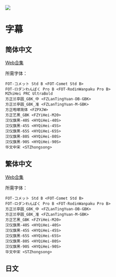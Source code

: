 ![](Eizouken_poster.png)

# 字幕

## 简体中文

[Web合集](https://github.com/Nekomoekissaten-SUB/Nekomoekissaten-MIR-Subs/raw/master/Eizouken_ni_wa_Te_wo_Dasu_na!/Eizouken_Web_CHS.7z)

所需字体：
```
FOT-コメット Std B <FOT-Comet Std B>
FOT-ロダンわんぱく Pro B <FOT-RodinWanpaku Pro B>
MZhiHei PRC UltraBold
方正兰亭圆_GBK_中 <FZLanTingYuan-DB-GBK>
方正兰亭圆_GBK_准 <FZLanTingYuan-M-GBK>
方正咆哮简体 <FZPXJW>
方正艺黑_GBK <FZYiHei-M20>
汉仪旗黑-40S <HYQiHei-40S>
汉仪旗黑-45S <HYQiHei-45S>
汉仪旗黑-65S <HYQiHei-65S>
汉仪旗黑-80S <HYQiHei-80S>
汉仪旗黑-90S <HYQiHei-90S>
华文中宋 <STZhongsong>
```

## 繁体中文

[Web合集](https://github.com/Nekomoekissaten-SUB/Nekomoekissaten-MIR-Subs/raw/master/Eizouken_ni_wa_Te_wo_Dasu_na!/Eizouken_Web_CHT.7z)

所需字体：
```
FOT-コメット Std B <FOT-Comet Std B>
FOT-ロダンわんぱく Pro B <FOT-RodinWanpaku Pro B>
方正兰亭圆_GBK_中 <FZLanTingYuan-DB-GBK>
方正兰亭圆_GBK_准 <FZLanTingYuan-M-GBK>
方正艺黑_GBK <FZYiHei-M20>
汉仪旗黑-40S <HYQiHei-40S>
汉仪旗黑-45S <HYQiHei-45S>
汉仪旗黑-65S <HYQiHei-65S>
汉仪旗黑-80S <HYQiHei-80S>
汉仪旗黑-90S <HYQiHei-90S>
华文中宋 <STZhongsong>
```

## 日文

